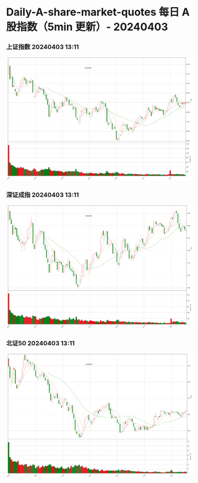 
# Daily-A-share-market-quotes 每日 A 股指数（5min 更新）- 20240403

### 上证指数 20240403 13:11
![](./fig/2024/4/20240403-sh000001.png)

### 深证成指 20240403 13:11
![](./fig/2024/4/20240403-sz399001.png)

### 北证50 20240403 13:11
![](./fig/2024/4/20240403-bj899050.png)
